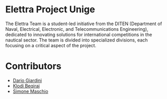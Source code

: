 # Elettra Project Unige
The Elettra Team is a student-led initiative from the DITEN (Department of Naval, Electrical, Electronic, and Telecommunications Engineering), dedicated to innovating solutions for international competitions in the nautical sector. The team is divided into specialized divisions, each focusing on a critical aspect of the project.

# Contributors
- [Dario Giardini](https://github.com/daGiardini)
- [Klodi Beqiraj](https://github.com/KlodiBeqiraj)
- [Simone Maschio](https://github.com/grebano)
